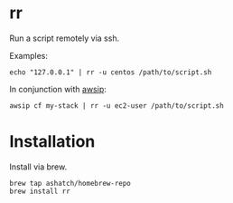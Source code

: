 # rr
Run a script remotely via ssh.

Examples:

    echo "127.0.0.1" | rr -u centos /path/to/script.sh

In conjunction with [awsip](https://github.com/ashatch/awsip):

    awsip cf my-stack | rr -u ec2-user /path/to/script.sh

# Installation

Install via brew.

    brew tap ashatch/homebrew-repo
    brew install rr
